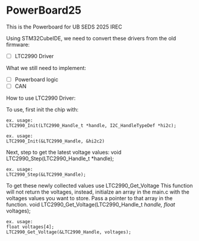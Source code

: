 # PowerBoard25
This is the Powerboard for UB SEDS 2025 IREC

Using STM32CubeIDE, we need to convert these drivers from the old firmware:
- [ ] LTC2990 Driver

What we still need to implement:
- [ ] Powerboard logic
- [ ] CAN

How to use LTC2990 Driver:

To use, first init the chip with:

	ex. usage:
	LTC2990_Init(LTC2990_Handle_t *handle, I2C_HandleTypeDef *hi2c);
	
	ex. usage:
	LTC2990_Init(&LTC2990_Handle, &hi2c2)

Next, step to get the latest voltage values:
	void LTC2990_Step(LTC2990_Handle_t *handle);
	
	ex. usage:
	LTC2990_Step(&LTC2990_Handle);

To get these newly collected values use LTC2990_Get_Voltage
This function will not return the voltages, instead, initialze an array in the main.c with
the voltages values you want to store. Pass a pointer to that array in the function.
	void LTC2990_Get_Voltage(LTC2990_Handle_t *handle, float* voltages);
	
	ex. usage:
	float voltages[4];
	LTC2990_Get_Voltage(&LTC2990_Handle, voltages);